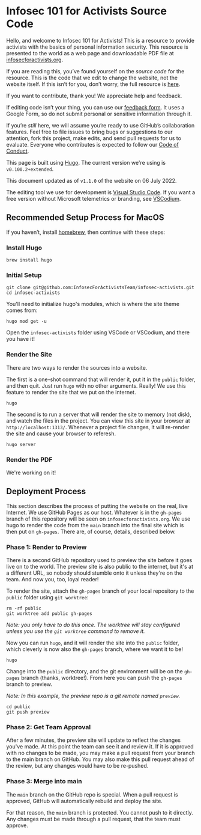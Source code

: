 # Infosec 101 for Activists Source Code

Hello, and welcome to Infosec 101 for Activists! This is a resource to provide activists with the basics of personal information security. This resource is presented to the world as a web page and downloadable PDF file at [infosecforactivists.org](https://infosecforactivists.org/).

If you are reading this, you’ve found yourself on the *source code* for the resource. This is the code that we edit to change the website, not the website itself. If this isn’t for you, don’t worry, the full resource is [here](https://infosecforactivists.org/).

If you want to contribute, thank you! We appreciate help and feedback. 

If editing code isn’t your thing, you can use our [feedback form](https://docs.google.com/forms/d/e/1FAIpQLSdmvPAGVEVwe2ImXvjGoLQH2MZS34aoiveJRO8FnW4fE-1VEg/viewform?usp=sf_link). It uses a Google Form, so do not submit personal or sensitive information through it.

If you’re *still* here, we will assume you’re ready to use GitHub’s collaboration features. Feel free to file issues to bring bugs or suggestions to our attention, fork this project, make edits, and send pull requests for us to evaluate. Everyone who contributes is expected to follow our [Code of Conduct](CODE_OF_CONDUCT.md). 

This page is built using [Hugo](https://gohugo.io/). The current version we're using is `v0.100.2+extended`. 

This document updated as of `v1.1.0` of the website on 06 July 2022.

The editing tool we use for development is [Visual Studio Code](https://code.visualstudio.com/). If you want a free version without Microsoft telemetrics or branding, see [VSCodium](https://vscodium.com/).

## Recommended Setup Process for MacOS

If you haven’t, install [homebrew](https://brew.sh/), then continue with these steps:

### Install Hugo
```
brew install hugo
```

### Initial Setup
```
git clone git@github.com:InfosecForActivistsTeam/infosec-activists.git
cd infosec-activists
```
You'll need to initialize hugo's modules, which is where the site theme comes from:
```
hugo mod get -u
```
Open the `infosec-activists` folder using VSCode or VSCodium, and there you have it!

### Render the Site
There are two ways to render the sources into a website. 

The first is a one-shot command that will render it, put it in the `public` folder, and then quit. Just run `hugo` with no other arguments. Really! We use this feature to render the site that we put on the internet.
```
hugo
```

The second is to run a server that will render the site to memory (not disk), and watch the files in the project. You can view this site in your browser at `http://localhost:1313/`. Whenever a project file changes, it will re-render the site and cause your browser to referesh. 
```
hugo server
```

### Render the PDF
We're working on it!

## Deployment Process
This section describes the process of putting the website on the real, live Internet. We use GitHub Pages as our host. Whatever is in the `gh-pages` branch of this repository will be seen on `infosecforactivists.org`. We use hugo to render the code from the `main` branch into the final site which is then put on `gh-pages`. There are, of course, details, described below.

### Phase 1: Render to Preview
There is a second GitHub repository used to preview the site before it goes live on to the world. The preview site is also public to the internet, but it's at a different URL, so nobody should stumble onto it unless they're on the team. And now you, too, loyal reader!

To render the site, attach the `gh-pages` branch of your local repository to the `public` folder using `git worktree`:

```
rm -rf public
git worktree add public gh-pages
```
*Note: you only have to do this once. The worktree will stay configured unless you use the `git worktree` command to remove it.*

Now you can run `hugo`, and it will render the site into the `public` folder, which cleverly is now also the `gh-pages` branch, where we want it to be!

```
hugo
```

Change into the `public` directory, and the git environment will be on the `gh-pages` branch (thanks, worktree!). From here you can push the `gh-pages` branch to preview. 

*Note: In this example, the preview repo is a git remote named `preview`.*

```
cd public
git push preview
```

### Phase 2: Get Team Approval

After a few minutes, the preview site will update to reflect the changes you've made. At this point
the team can see it and review it. If it is approved with no changes to be made, you may make a pull
request from your branch to the main branch on GitHub. You may also make this pull request ahead of
the review, but any changes would have to be re-pushed.

### Phase 3: Merge into main

The `main` branch on the GitHub repo is special. When a pull request is approved, GitHub will 
automatically rebuild and deploy the site. 

For that reason, the `main` branch is protected. You cannot push to it directly. Any changes must be
made through a pull request, that the team must approve.

